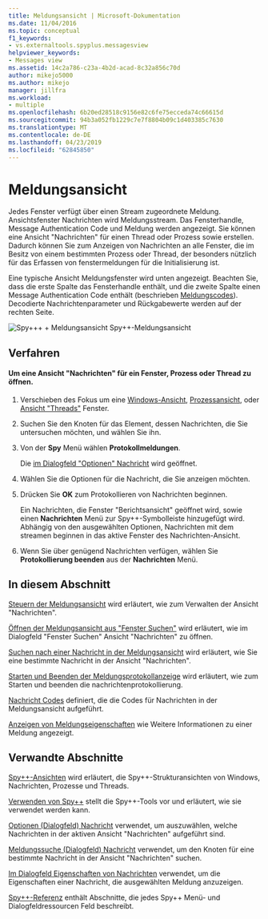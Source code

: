 ```yaml
---
title: Meldungsansicht | Microsoft-Dokumentation
ms.date: 11/04/2016
ms.topic: conceptual
f1_keywords:
- vs.externaltools.spyplus.messagesview
helpviewer_keywords:
- Messages view
ms.assetid: 14c2a786-c23a-4b2d-acad-8c32a856c70d
author: mikejo5000
ms.author: mikejo
manager: jillfra
ms.workload:
- multiple
ms.openlocfilehash: 6b20ed28518c9156e82c6fe75ecceda74c66615d
ms.sourcegitcommit: 94b3a052fb1229c7e7f8804b09c1d403385c7630
ms.translationtype: MT
ms.contentlocale: de-DE
ms.lasthandoff: 04/23/2019
ms.locfileid: "62845850"
---
```

# <a name="messages-view"></a>Meldungsansicht
Jedes Fenster verfügt über einen Stream zugeordnete Meldung. Ansichtsfenster Nachrichten wird Meldungsstream. Das Fensterhandle, Message Authentication Code und Meldung werden angezeigt. Sie können eine Ansicht "Nachrichten" für einen Thread oder Prozess sowie erstellen. Dadurch können Sie zum Anzeigen von Nachrichten an alle Fenster, die im Besitz von einem bestimmten Prozess oder Thread, der besonders nützlich für das Erfassen von fenstermeldungen für die Initialisierung ist.

 Eine typische Ansicht Meldungsfenster wird unten angezeigt. Beachten Sie, dass die erste Spalte das Fensterhandle enthält, und die zweite Spalte einen Message Authentication Code enthält (beschrieben [Meldungscodes](../debugger/message-codes.md)). Decodierte Nachrichtenparameter und Rückgabewerte werden auf der rechten Seite.

 ![Spy++&#43; &#43; Meldungsansicht](../debugger/media/spy--_messagesview.png "Spy-_MessagesView") Spy++-Meldungsansicht

## <a name="procedures"></a>Verfahren

#### <a name="to-open-a-messages-view-for-a-window-process-or-thread"></a>Um eine Ansicht "Nachrichten" für ein Fenster, Prozess oder Thread zu öffnen.

1. Verschieben des Fokus um eine [Windows-Ansicht](../debugger/windows-view.md), [Prozessansicht](../debugger/processes-view.md), oder [Ansicht "Threads"](../debugger/threads-view.md) Fenster.

2. Suchen Sie den Knoten für das Element, dessen Nachrichten, die Sie untersuchen möchten, und wählen Sie ihn.

3. Von der **Spy** Menü wählen **Protokollmeldungen**.

     Die [im Dialogfeld "Optionen" Nachricht](../debugger/message-options-dialog-box.md) wird geöffnet.

4. Wählen Sie die Optionen für die Nachricht, die Sie anzeigen möchten.

5. Drücken Sie **OK** zum Protokollieren von Nachrichten beginnen.

     Ein Nachrichten, die Fenster "Berichtsansicht" geöffnet wird, sowie einen **Nachrichten** Menü zur Spy++-Symbolleiste hinzugefügt wird. Abhängig von den ausgewählten Optionen, Nachrichten mit dem streamen beginnen in das aktive Fenster des Nachrichten-Ansicht.

6. Wenn Sie über genügend Nachrichten verfügen, wählen Sie **Protokollierung beenden** aus der **Nachrichten** Menü.

## <a name="in-this-section"></a>In diesem Abschnitt
 [Steuern der Meldungsansicht](../debugger/how-to-control-messages-view.md) wird erläutert, wie zum Verwalten der Ansicht "Nachrichten".

 [Öffnen der Meldungsansicht aus "Fenster Suchen"](../debugger/how-to-open-messages-view-from-find-window.md) wird erläutert, wie im Dialogfeld "Fenster Suchen" Ansicht "Nachrichten" zu öffnen.

 [Suchen nach einer Nachricht in der Meldungsansicht](../debugger/how-to-search-for-a-message-in-messages-view.md) wird erläutert, wie Sie eine bestimmte Nachricht in der Ansicht "Nachrichten".

 [Starten und Beenden der Meldungsprotokollanzeige](../debugger/how-to-start-and-stop-the-message-log-display.md) wird erläutert, wie zum Starten und beenden die nachrichtenprotokollierung.

 [Nachricht Codes](../debugger/message-codes.md) definiert, die die Codes für Nachrichten in der Meldungsansicht aufgeführt.

 [Anzeigen von Meldungseigenschaften](../debugger/how-to-display-message-properties.md) wie Weitere Informationen zu einer Meldung angezeigt.

## <a name="related-sections"></a>Verwandte Abschnitte
 [Spy++-Ansichten](../debugger/spy-increment-views.md) wird erläutert, die Spy++-Strukturansichten von Windows, Nachrichten, Prozesse und Threads.

 [Verwenden von Spy++](../debugger/using-spy-increment.md) stellt die Spy++-Tools vor und erläutert, wie sie verwendet werden kann.

 [Optionen (Dialogfeld) Nachricht](../debugger/message-options-dialog-box.md) verwendet, um auszuwählen, welche Nachrichten in der aktiven Ansicht "Nachrichten" aufgeführt sind.

 [Meldungssuche (Dialogfeld) Nachricht](../debugger/message-search-dialog-box.md) verwendet, um den Knoten für eine bestimmte Nachricht in der Ansicht "Nachrichten" suchen.

 [Im Dialogfeld Eigenschaften von Nachrichten](../debugger/message-properties-dialog-box.md) verwendet, um die Eigenschaften einer Nachricht, die ausgewählten Meldung anzuzeigen.

 [Spy++-Referenz](../debugger/spy-increment-reference.md) enthält Abschnitte, die jedes Spy++ Menü- und Dialogfeldressourcen Feld beschreibt.